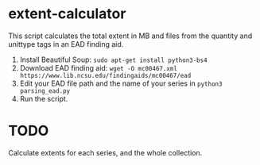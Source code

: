 # extent-calculator

This script calculates the total extent in MB and files from the quantity and unittype tags in an EAD finding aid.

1. Install Beautiful Soup: `sudo apt-get install python3-bs4`
2. Download EAD finding aid: `wget -O mc00467.xml https://www.lib.ncsu.edu/findingaids/mc00467/ead`
3. Edit your EAD file path and the name of your series in `python3 parsing_ead.py`
4. Run the script.

# TODO
Calculate extents for each series, and the whole collection.
